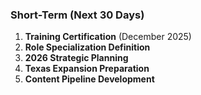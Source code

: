 ### Short-Term (Next 30 Days)

1. **Training Certification** (December 2025)
2. **Role Specialization Definition**
3. **2026 Strategic Planning**
4. **Texas Expansion Preparation**
5. **Content Pipeline Development**
